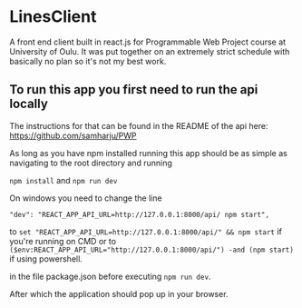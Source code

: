 # LinesClient

A front end client built in react.js for Programmable Web Project course at University of Oulu. It was put together on an extremely strict schedule with basically no plan so it's not my best work.

## To run this app you first need to run the api locally

The instructions for that can be found in the README of the api here: https://github.com/samharju/PWP

As long as you have npm installed running this app should be as simple as navigating to the root directory and running 

`npm install`
and
`npm run dev`

On windows you need to change the line

`"dev": "REACT_APP_API_URL=http://127.0.0.1:8000/api/ npm start",`

to `set "REACT_APP_API_URL=http://127.0.0.1:8000/api/" && npm start` if you're running on CMD or to
`($env:REACT_APP_API_URL="http://127.0.0.1:8000/api/") -and (npm start)` if using powershell.

in the file package.json before executing `npm run dev`.


After which the application should pop up in your browser.
